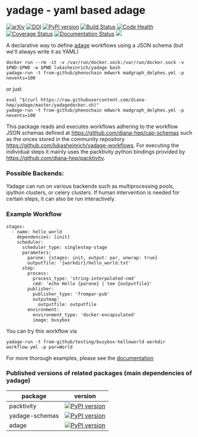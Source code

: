 # yadage - yaml based adage

[![arXiv](https://img.shields.io/badge/arXiv-1706.01878-orange.svg)](https://arxiv.org/abs/1706.01878)
[![DOI](https://zenodo.org/badge/53543066.svg)](https://zenodo.org/badge/latestdoi/53543066)
[![PyPI version](https://badge.fury.io/py/yadage.svg)](https://badge.fury.io/py/yadage)
[![Build Status](https://travis-ci.org/diana-hep/yadage.svg?branch=master)](https://travis-ci.org/diana-hep/yadage)
[![Code Health](https://landscape.io/github/diana-hep/yadage/master/landscape.svg?style=flat)](https://landscape.io/github/diana-hep/yadage/master)
[![Coverage Status](https://coveralls.io/repos/github/diana-hep/yadage/badge.svg?branch=master)](https://coveralls.io/github/diana-hep/yadage?branch=master)
[![Documentation Status](https://readthedocs.org/projects/pip/badge/?version=latest)](http://yadage.readthedocs.org/en/latest/?badge=latest)
[![](https://images.microbadger.com/badges/version/yadage/yadage.svg)](https://microbadger.com/images/yadage/yadage "Get your own version badge on microbadger.com")


A declarative way to define [adage](https://github.com/diana-hep/adage.git) workflows using a JSON schema (but we'll always write it as YAML)

    docker run --rm -it -v /var/run/docker.sock:/var/run/docker.sock -v $PWD:$PWD -w $PWD lukasheinrich/yadage bash
    yadage-run -t from-github/phenochain mdwork madgraph_delphes.yml -p nevents=100

or just 

    eval "$(curl https://raw.githubusercontent.com/diana-hep/yadage/master/yadagedocker.sh)"
    yadage-run -t from-github/phenochain mdwork madgraph_delphes.yml -p nevents=100

This package reads and executes workflows adhering to the workflow JSON schemas defined at https://github.com/diana-hep/cap-schemas such as the onces stored in the community repository https://github.com/lukasheinrich/yadage-workflows. For executing the individual steps it mainly uses the packtivity python bindings provided by https://github.com/diana-hep/packtivity.

### Possible Backends:

Yadage can run on various backends such as multiprocessing pools, ipython clusters, or celery clusters. If human intervention is needed for certain steps, it can also be run interactively.

### Example Workflow

    stages:
      - name: hello_world
        dependencies: [init]
        scheduler:
          scheduler_type: singlestep-stage
          parameters:
            parone: {stages: init, output: par, unwrap: true}
            outputfile: '{workdir}/hello_world.txt'
          step:
            process:
              process_type: 'string-interpolated-cmd'
              cmd: 'echo Hello {parone} | tee {outputfile}'
            publisher:
              publisher_type: 'frompar-pub'
              outputmap:
                outputfile: outputfile
            environment:
              environment_type: 'docker-encapsulated'
              image: busybox
              
You can try this workflow via 

    yadage-run -t from-github/testing/busybox-helloworld workdir workflow.yml -p par=World

For more thorough examples, please see the [documentation](http://yadage.readthedocs.io/en/latest/)

### Published versions of related packages (main dependencies of yadage)

| package | version |
| ------------- |-------------| 
| packtivity     | [![PyPI version](https://badge.fury.io/py/packtivity.svg)](https://badge.fury.io/py/packtivity) | 
| yadage-schemas    | [![PyPI version](https://badge.fury.io/py/yadage-schemas.svg)](https://badge.fury.io/py/yadage-schemas)      |   
| adage | [![PyPI version](https://badge.fury.io/py/adage.svg)](https://badge.fury.io/py/adage)      |  


